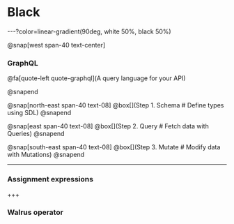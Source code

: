 # Black

---?color=linear-gradient(90deg, white 50%, black 50%)

@snap[west span-40 text-center]

### GraphQL
@fa[quote-left quote-graphql](A query language for your API)

@snapend

@snap[north-east span-40 text-08]
@box[](Step 1. Schema # Define types using SDL)
@snapend

@snap[east span-40 text-08]
@box[](Step 2. Query # Fetch data with Queries)
@snapend

@snap[south-east span-40 text-08]
@box[](Step 3. Mutate # Modify data with Mutations)
@snapend

---
### Assignment expressions

+++
### Walrus operator

